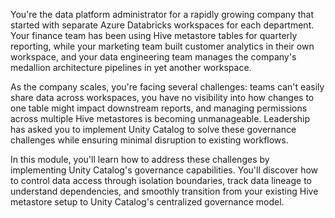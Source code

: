 You're the data platform administrator for a rapidly growing company that started with separate Azure Databricks workspaces for each department. Your finance team has been using Hive metastore tables for quarterly reporting, while your marketing team built customer analytics in their own workspace, and your data engineering team manages the company's medallion architecture pipelines in yet another workspace.

As the company scales, you're facing several challenges: teams can't easily share data across workspaces, you have no visibility into how changes to one table might impact downstream reports, and managing permissions across multiple Hive metastores is becoming unmanageable. Leadership has asked you to implement Unity Catalog to solve these governance challenges while ensuring minimal disruption to existing workflows.

In this module, you'll learn how to address these challenges by implementing Unity Catalog's governance capabilities. You'll discover how to control data access through isolation boundaries, track data lineage to understand dependencies, and smoothly transition from your existing Hive metastore setup to Unity Catalog's centralized governance model.